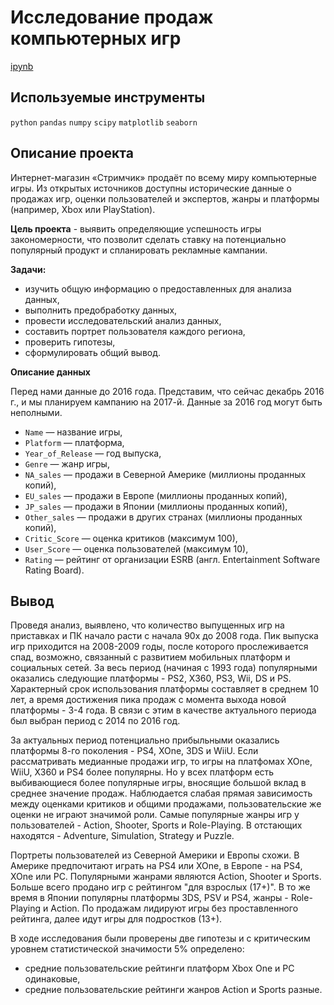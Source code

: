 # Исследование продаж компьютерных игр

[ipynb](https://github.com/apashina/data-science-yandex-praktikum/blob/545c51dc68a334135de631d9b2c7d88fca7f327e/Exploring_video_game_market/05_game_sales_research.ipynb)

## Используемые инструменты

`python` `pandas` `numpy` `scipy` `matplotlib` `seaborn`

## Описание проекта

Интернет-магазин «Стримчик» продаёт по всему миру компьютерные игры. Из открытых источников доступны исторические данные о продажах игр, оценки пользователей и экспертов, жанры и платформы (например, Xbox или PlayStation).

**Цель проекта** - выявить определяющие успешность игры закономерности, что позволит сделать ставку на потенциально популярный продукт и спланировать рекламные кампании.

**Задачи:** 

- изучить общую информацию о предоставленных для анализа данных,
- выполнить предобработку данных,
- провести исследовательский анализ данных,
- составить портрет пользователя каждого региона,
- проверить гипотезы,
- сформулировать общий вывод.

**Описание данных**

Перед нами данные до 2016 года. Представим, что сейчас декабрь 2016 г., и мы планируем кампанию на 2017-й. Данные за 2016 год могут быть неполными.

* `Name` — название игры,
* `Platform` — платформа,
* `Year_of_Release` — год выпуска,
* `Genre` — жанр игры,
* `NA_sales` — продажи в Северной Америке (миллионы проданных копий),
* `EU_sales` — продажи в Европе (миллионы проданных копий),
* `JP_sales` — продажи в Японии (миллионы проданных копий),
* `Other_sales` — продажи в других странах (миллионы проданных копий),
* `Critic_Score` — оценка критиков (максимум 100),
* `User_Score` — оценка пользователей (максимум 10),
* `Rating` — рейтинг от организации ESRB (англ. Entertainment Software Rating Board).

## Вывод

Проведя анализ, выявлено, что количество выпущенных игр на приставках и ПК начало расти с начала 90х до 2008 года. Пик выпуска игр приходится на 2008-2009 годы, после которого прослеживается спад, возможно, связанный с развитием мобильных платформ и социальных сетей. За весь период (начиная с 1993 года) популярными оказались следующие платформы -  PS2, X360, PS3, Wii, DS и PS. Характерный срок использования платформы составляет в среднем 10 лет, а время достижения пика продаж с момента выхода новой платформы - 3-4 года. В связи с этим в качестве актуального периода был выбран период с 2014 по 2016 год. 

За актуальных период потенциально прибыльными оказались платформы 8-го поколения - PS4, XOne, 3DS и WiiU. Если рассматривать медианные продажи игр, то игры на платфомах XOne, WiiU, X360 и PS4 более популярны. Но у всех платформ есть выбивающиеся более популярные игры, вносящие большой вклад в среднее значение продаж. Наблюдается слабая прямая зависимость между оценками критиков и общими продажами, пользовательские же оценки не играют значимой роли. Самые популярные жанры игр у пользователей - Action, Shooter, Sports и Role-Playing. В отстающих находятся - Adventure, Simulation, Strategy и Puzzle.

Портреты пользователей из Северной Америки и Европы схожи. В Америке предпочитают играть на PS4 или XOne, в Европе - на PS4, XOne или PC. Популярными жанрами являются Action, Shooter и Sports. Больше всего продано игр с рейтингом "для взрослых (17+)". В то же время в Японии популярны платформы 3DS, PSV и PS4, жанры - Role-Playing и Action. По продажам лидируют игры без проставленного рейтинга, далее идут игры для подростков (13+). 

В ходе исследования были проверены две гипотезы и с критическим уровнем статистической значимости 5% определено:
* средние пользовательские рейтинги платформ Xbox One и PC одинаковые,
* средние пользовательские рейтинги жанров Action и Sports разные.
